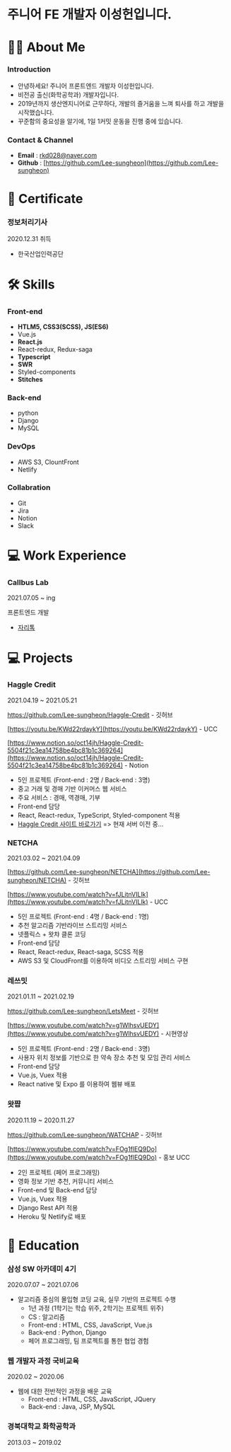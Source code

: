 # 주니어 FE 개발자 이성헌입니다.

# 🙋‍♂️ About Me

### Introduction

- 안녕하세요! 주니어 프론트엔드 개발자 이성헌입니다.
- 비전공 출신(화학공학과) 개발자입니다.
- 2019년까지 생산엔지니어로 근무하다, 개발의 즐거움을 느껴 퇴사를 하고 개발을 시작했습니다.
- 꾸준함의 중요성을 알기에, 1일 1커밋 운동을 진행 중에 있습니다.

### Contact & Channel

- **Email** : rkd028@naver.com
- **Github** : [https://github.com/Lee-sungheon](https://github.com/Lee-sungheon)

# 🧾 Certificate


### 정보처리기사

2020.12.31 취득

- 한국산업인력공단

# 🛠️ Skills


### Front-end

- **HTLM5, CSS3(SCSS), JS(ES6)**
- Vue.js
- **React.js**
- React-redux, Redux-saga
- **Typescript**
- **SWR**
- Styled-components
- **Stitches**

### Back-end

- python
- Django
- MySQL

### DevOps

- AWS S3, ClountFront
- Netlify

### Collabration

- Git
- Jira
- Notion
- Slack

# 💻 Work Experience

### Callbus Lab

2021.07.05 ~ ing

프론트엔드 개발
- [자리톡](https://zaritalk.com)

# 💻 Projects

### Haggle Credit

2021.04.19 ~ 2021.05.21

https://github.com/Lee-sungheon/Haggle-Credit - 깃허브

[https://youtu.be/KWd22rdaykY](https://youtu.be/KWd22rdaykY) - UCC

[https://www.notion.so/oct14jh/Haggle-Credit-5504f21c3ea14758be4bc81b1c369264](https://www.notion.so/oct14jh/Haggle-Credit-5504f21c3ea14758be4bc81b1c369264) - Notion

- 5인 프로젝트 (Front-end : 2명 / Back-end : 3명)
- 중고 거래 및 경매 기반 이커머스 웹 서비스
- 주요 서비스 : 경매, 역경매, 기부
- Front-end 담당
- React, React-redux, TypeScript, Styled-component 적용
- [Haggle Credit 사이트 바로가기](https://hagglecredit.com) => 현재 서버 이전 중...


### NETCHA

2021.03.02 ~ 2021.04.09

[https://github.com/Lee-sungheon/NETCHA](https://github.com/Lee-sungheon/NETCHA) - 깃허브

[https://www.youtube.com/watch?v=fJLitnVILlk](https://www.youtube.com/watch?v=fJLitnVILlk) - UCC

- 5인 프로젝트 (Front-end : 4명 / Back-end : 1명)
- 추천 알고리즘 기반라이브 스트리밍 서비스
- 넷플릭스 + 왓챠 클론 코딩
- Front-end 담당
- React, React-redux, React-saga, SCSS 적용
- AWS S3 및 CloudFront를 이용하여 비디오 스트리밍 서비스 구현

### 레쓰밋

2021.01.11 ~ 2021.02.19

https://github.com/Lee-sungheon/LetsMeet - 깃허브

[https://www.youtube.com/watch?v=g1WlhsvUEDY](https://www.youtube.com/watch?v=g1WlhsvUEDY) - 시현영상

- 5인 프로젝트 (Front-end : 2명 / Back-end : 3명)
- 사용자 위치 정보를 기반으로 한 약속 장소 추천 및 모임 관리 서비스
- Front-end 담당
- Vue.js, Vuex 적용
- React native 및 Expo 를 이용하여 웹뷰 배포

### 왓쨥

2020.11.19 ~ 2020.11.27

https://github.com/Lee-sungheon/WATCHAP - 깃허브

[https://www.youtube.com/watch?v=FOg1flEQ9Do](https://www.youtube.com/watch?v=FOg1flEQ9Do) - 홍보 UCC

- 2인 프로젝트 (페어 프로그래밍)
- 영화 정보 기반 추천, 커뮤니티 서비스
- Front-end 및 Back-end 담당
- Vue.js, Vuex 적용
- Django Rest API 적용
- Heroku 및 Netlify로 배포

# 📖 Education


### 삼성 SW 아카데미 4기

2020.07.07 ~ 2021.07.06

- 알고리즘 중심의 몰입형 코딩 교육, 실무 기반의
  프로젝트 수행
    - 1년 과정 (1학기는 학습 위주, 2학기는 프로젝트 위주)
    - CS : 알고리즘
    - Front-end : HTML, CSS, JavaScript, Vue.js
    - Back-end : Python, Django
    - 페어 프로그래밍, 팀 프로젝트를 통한 협업 경험

### 웹 개발자 과정 국비교육

2020.02 ~ 2020.06

- 웹에 대한 전반적인 과정을 배운 교육
  - Front-end : HTML, CSS, JavaScript, JQuery
  - Back-end : Java, JSP, MySQL

### 경북대학교 화학공학과

2013.03 ~ 2019.02
